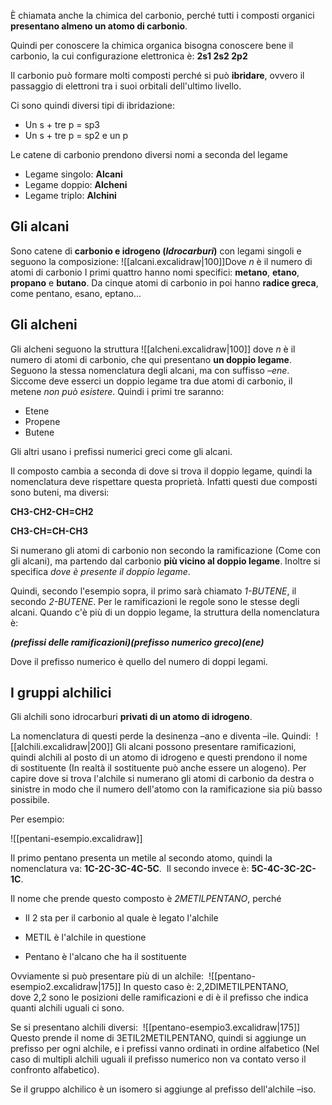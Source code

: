 È chiamata anche la chimica del carbonio, perché tutti i composti organici **presentano almeno un atomo di carbonio**. 

Quindi per conoscere la chimica organica bisogna conoscere bene il carbonio, la cui configurazione elettronica è: **2s1 2s2 2p2** 

Il carbonio può formare molti composti perché si può **ibridare**, ovvero il passaggio di elettroni tra i suoi orbitali dell'ultimo livello.  

Ci sono quindi diversi tipi di ibridazione: 

- Un s + tre p = sp3
- Un s + tre p = sp2 e un p 

Le catene di carbonio prendono diversi nomi a seconda del legame 

- Legame singolo: **Alcani** 
- Legame doppio: **Alcheni** 
- Legame triplo: **Alchini** 

## Gli alcani 
Sono catene di **carbonio e idrogeno (*Idrocarburi*)** con legami singoli e seguono la composizione: ![[alcani.excalidraw|100]]Dove *n* è il numero di atomi di carbonio 
I primi quattro hanno nomi specifici: **metano**, **etano**, **propano** e **butano**. 
Da cinque atomi di carbonio in poi hanno **radice greca**, come pentano, esano, eptano...  

## Gli alcheni 

Gli alcheni seguono la struttura
![[alcheni.excalidraw|100]]
dove *n* è il numero di atomi di carbonio, che qui presentano **un doppio legame**. Seguono la stessa nomenclatura degli alcani, ma con suffisso *–ene*. Siccome deve esserci un doppio legame tra due atomi di carbonio, il metene *non può esistere*. Quindi i primi tre saranno: 
- Etene 
- Propene 
- Butene

Gli altri usano i prefissi numerici greci come gli alcani. 

Il composto cambia a seconda di dove si trova il doppio legame, quindi la nomenclatura deve rispettare questa proprietà. Infatti questi due composti sono buteni, ma diversi: 

**CH3-CH2-CH=CH2** 

**CH3-CH=CH-CH3** 

Si numerano gli atomi di carbonio non secondo la ramificazione (Come con gli alcani), ma partendo dal carbonio **più vicino al doppio legame**. Inoltre si specifica *dove è presente il doppio legame*. 

Quindi, secondo l'esempio sopra, il primo sarà chiamato *1-BUTENE*, il secondo *2-BUTENE*. 
Per le ramificazioni le regole sono le stesse degli alcani. 
Quando c'è più di un doppio legame, la struttura della nomenclatura è:

***(prefissi delle ramificazioni)(prefisso numerico greco)(ene)***

Dove il prefisso numerico è quello del numero di doppi legami. 


## I gruppi alchilici 

Gli alchili sono idrocarburi **privati di un atomo di idrogeno**. 

La nomenclatura di questi perde la desinenza –ano e diventa –ile. Quindi: 
![[alchili.excalidraw|200]]
Gli alcani possono presentare ramificazioni, quindi alchili al posto di un atomo di idrogeno e questi prendono il nome di sostituente (In realtà il sostituente può anche essere un alogeno). Per capire dove si trova l'alchile si numerano gli atomi di carbonio da destra o sinistre in modo che il numero dell'atomo con la ramificazione sia più basso possibile. 

Per esempio:  

![[pentani-esempio.excalidraw]]

Il primo pentano presenta un metile al secondo atomo, quindi la nomenclatura va:
**1C-2C-3C-4C-5C**. 
Il secondo invece è: **5C-4C-3C-2C-1C**. 

Il nome che prende questo composto è *2METILPENTANO*, perché 

-   Il 2 sta per il carbonio al quale è legato l'alchile 
    
-   METIL è l'alchile in questione 
    
-   Pentano è l'alcano che ha il sostituente 
    

Ovviamente si può presentare più di un alchile: 
![[pentano-esempio2.excalidraw|175]]
In questo caso è: 2,2DIMETILPENTANO, dove 2,2 sono le posizioni delle ramificazioni e di è il prefisso che indica quanti alchili uguali ci sono. 

Se si presentano alchili diversi: 
![[pentano-esempio3.excalidraw|175]]
Questo prende il nome di 3ETIL2METILPENTANO, quindi si aggiunge un prefisso per ogni alchile, e i prefissi vanno ordinati in ordine alfabetico (Nel caso di multipli alchili uguali il prefisso numerico non va contato verso il confronto alfabetico). 

Se il gruppo alchilico è un isomero si aggiunge al prefisso dell'alchile –iso.